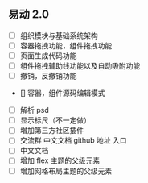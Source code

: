 ## 易动 2.0

- [ ] 组织模块与基础系统架构
- [ ] 容器拖拽功能，组件拖拽功能
- [ ] 页面生成代码功能
- [ ] 组件拖拽辅助线功能以及自动吸附功能
- [ ] 撤销，反撤销功能
- [] 容器，组件源码编辑模式
- [ ] 解析 psd
- [ ] 显示标尺（不一定做）
- [ ] 增加第三方社区插件
- [ ] 交流群 中文文档 github 地址 入口
- [ ] 中文文档
- [ ] 增加 flex 主题的父级元素
- [ ] 增加网格布局主题的父级元素
